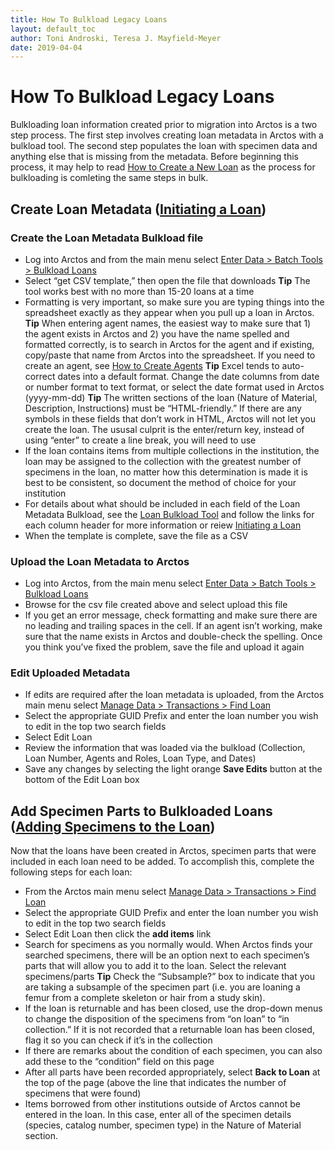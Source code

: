 ```yaml
---
title: How To Bulkload Legacy Loans
layout: default_toc
author: Toni Androski, Teresa J. Mayfield-Meyer
date: 2019-04-04
---
```


# How To Bulkload Legacy Loans

Bulkloading loan information created prior to migration into Arctos is a two step process. The first step involves creating loan metadata in Arctos with a bulkload tool.  The second step populates the loan with specimen data and anything else that is missing from the metadata. Before beginning this process, it may help to read [How to Create a New Loan](http://handbook.arctosdb.org/how_to/How-to-Create-a-New-Loan.html) as the process for bulkloading is comleting the same steps in bulk.

## Create Loan Metadata ([Initiating a Loan](http://handbook.arctosdb.org/how_to/How-to-Create-a-New-Loan.html#initiating-a-loan))

### Create the Loan Metadata Bulkload file

 * Log into Arctos and from the main menu select [Enter Data > Batch Tools > Bulkload Loans](http://arctos.database.museum/tools/BulkloadLoan.cfm)  
 * Select “get CSV template,” then open the file that downloads **Tip** The tool works best with no more than 15-20 loans at a time  
 * Formatting is very important, so make sure you are typing things into the spreadsheet exactly as they appear when you pull up a loan in Arctos. **Tip** When entering agent names, the easiest way to make sure that 1) the agent exists in Arctos and 2) you have the name spelled and formatted correctly, is to search in Arctos for the agent and if existing, copy/paste that name from Arctos into the spreadsheet. If you need to create an agent, see [How to Create Agents](http://handbook.arctosdb.org/how_to/How-to-Create-Agents.html) **Tip** Excel tends to auto-correct dates into a default format.  Change the date columns from date or number format to text format, or select the date format used in Arctos (yyyy-mm-dd) **Tip** The written sections of the loan (Nature of Material, Description, Instructions) must be “HTML-friendly.” If there are any symbols in these fields that don’t work in HTML, Arctos will not let you create the loan. The ususal culprit is the enter/return key, instead of using “enter” to create a line break, you will need to use <br>  
 * If the loan contains items from multiple collections in the institution, the loan may be assigned to the collection with the greatest number of specimens in the loan, no matter how this determination is made it is best to be consistent, so document the method of choice for your institution  
 * For details about what should be included in each field of the Loan Metadata Bulkload, see the [Loan Bulkload Tool](http://arctos.database.museum/tools/BulkloadLoan.cfm) and follow the links for each column header for more information or reiew [Initiating a Loan](http://handbook.arctosdb.org/how_to/How-to-Create-a-New-Loan.html#initiating-a-loan)  
 * When the template is complete, save the file as a CSV
 
### Upload the Loan Metadata to Arctos 

 * Log into Arctos, from the main menu select [Enter Data > Batch Tools > Bulkload Loans](http://arctos.database.museum/tools/BulkloadLoan.cfm)
 * Browse for the csv file created above and select upload this file
 * If you get an error message, check formatting and make sure there are no leading and trailing spaces in the cell. If an agent isn’t working, make sure that the name exists in Arctos and double-check the spelling. Once you think you’ve fixed the problem, save the file and upload it again
 
### Edit Uploaded Metadata

 * If edits are required after the loan metadata is uploaded, from the Arctos main menu select [Manage Data > Transactions > Find Loan](http://arctos.database.museum/Loan.cfm?Action=addItems) 
 * Select the appropriate GUID Prefix and enter the loan number you wish to edit in the top two search fields
 * Select Edit Loan
 * Review the information that was loaded via the bulkload (Collection, Loan Number, Agents and Roles, Loan Type, and Dates)
 * Save any changes by selecting the light orange **Save Edits** button at the bottom of the Edit Loan box
 
## Add Specimen Parts to Bulkloaded Loans ([Adding Specimens to the Loan](http://handbook.arctosdb.org/how_to/How-to-Create-a-New-Loan.html#adding-specimens-to-the-loan))

Now that the loans have been created in Arctos, specimen parts that were included in each loan need to be added. To accomplish this, complete the following steps for each loan:

 * From the Arctos main menu select [Manage Data > Transactions > Find Loan](http://arctos.database.museum/Loan.cfm?Action=addItems) 
 * Select the appropriate GUID Prefix and enter the loan number you wish to edit in the top two search fields
 * Select Edit Loan then click the **add items** link  
 * Search for specimens as you normally would. When Arctos finds your searched specimens, there will be an option next to each specimen’s parts that will allow you to add it to the loan. Select the relevant specimens/parts **Tip** Check the “Subsample?” box to indicate that you are taking a subsample of the specimen part (i.e. you are loaning a femur from a complete skeleton or hair from a study skin). 
 * If the loan is returnable and has been closed, use the drop-down menus to change the disposition of the specimens from “on loan” to “in collection.” If it is not recorded that a returnable loan has been closed, flag it so you can check if it’s in the collection  
 * If there are remarks about the condition of each specimen, you can also add these to the “condition” field on this page 
 * After all parts have been recorded appropriately, select **Back to Loan** at the top of the page (above the line that indicates the number of specimens that were found) 
 * Items borrowed from other institutions outside of Arctos cannot be entered in the loan. In this case, enter all of the specimen details (species, catalog number, specimen type) in the Nature of Material section.
